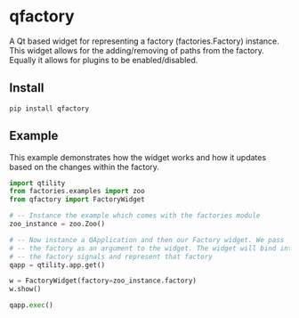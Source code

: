 # qfactory

A Qt based widget for representing a factory (factories.Factory) instance. This widget
allows for the adding/removing of paths from the factory. Equally it allows for plugins
to be enabled/disabled.

## Install

```
pip install qfactory
```

## Example

This example demonstrates how the widget works and how it updates based on the changes
within the factory.

```python
import qtility
from factories.examples import zoo
from qfactory import FactoryWidget

# -- Instance the example which comes with the factories module
zoo_instance = zoo.Zoo()

# -- Now instance a QApplication and then our Factory widget. We pass
# -- the factory as an argument to the widget. The widget will bind into
# -- the factory signals and represent that factory
qapp = qtility.app.get()

w = FactoryWidget(factory=zoo_instance.factory)
w.show()

qapp.exec()
```
